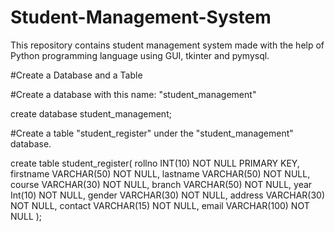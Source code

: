 # Student-Management-System
This repository contains  student management system made with the help of Python programming language using GUI, tkinter and pymysql.

#Create a Database and a Table

#Create a database with this name: "student_management"

create database student_management;

#Create a table "student_register" under the "student_management" database.

create table student_register(
	rollno INT(10) NOT NULL PRIMARY KEY,
	firstname VARCHAR(50) NOT NULL,
	lastname VARCHAR(50) NOT NULL,
	course VARCHAR(30) NOT NULL,
	branch VARCHAR(50) NOT NULL,
	year Int(10) NOT NULL,
	gender VARCHAR(30) NOT NULL,
	address VARCHAR(30) NOT NULL,
	contact VARCHAR(15) NOT NULL,
	email VARCHAR(100) NOT NULL
);
